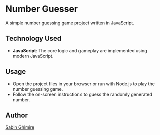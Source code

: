 # Number Guesser

A simple number guessing game project written in JavaScript.

## Technology Used

- **JavaScript**: The core logic and gameplay are implemented using modern JavaScript.

## Usage

- Open the project files in your browser or run with Node.js to play the number guessing game.
- Follow the on-screen instructions to guess the randomly generated number.

## Author

[Sabin Ghimire](https://github.com/SabinGhimireNP)
